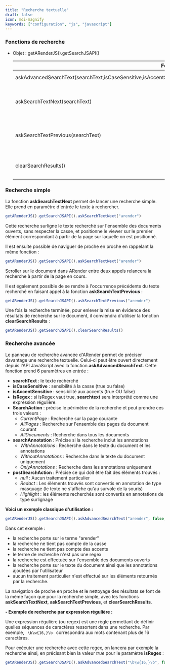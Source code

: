 ```yaml
---
title: "Recherche textuelle"
draft: false
icon: mdi-magnify
keywords: ["configuration", "js", "javascript"]
---
```


### Fonctions de recherche

- Objet : getARenderJS().getSearchJSAPI()

    | Fonction                                                                                                                         | Description                              | Argument                           |
    | -------------------------------------------------------------------------------------------------------------------------------- | ---------------------------------------- | ---------------------------------- |
    | askAdvancedSearchText(searchText,isCaseSensitive,isAccentSensitive,isRegex,SearchAction,searchAnnotation,postSearchAction)       | Recherche avancée                        | [shortcode][shortcode] |
    | askSearchTextNext(searchText)                                                                                                    | Recherche pour le prochain mot           | **searchText**: (String) le mot que l'on cherche                                                                                                                                                                                                                                                                                                                                                       |
    | askSearchTextPrevious(searchText)                                                                                                | Recherche pour le précédent mot          | **searchText**: (String) le mot que l'on cherche                                                                                                                                                                                                                                                                                                                                                       |
    | clearSearchResults()                                                                                                             | Efface les résultats de la recherche     |                                                                                                                                                                                                                                                                                                                                                                                                        |

### Recherche simple

La fonction **askSearchTextNext** permet de lancer une recherche simple. Elle prend en paramètre d'entrée le texte à rechercher.
```javascript
getARenderJS().getSearchJSAPI().askSearchTextNext("arender")
```
Cette recherche surligne le texte recherché sur l'ensemble des documents ouverts, sans respecter la casse, et positionne le viewer sur le premier élément correspondant à partir de la page sur laquelle on est positionné.

Il est ensuite possible de naviguer de proche en proche en rappelant la même fonction :
```javascript
getARenderJS().getSearchJSAPI().askSearchTextNext("arender")
```

Scroller sur le document dans ARender entre deux appels relancera la recherche à partir de la page en cours.

Il est également possible de se rendre à l'occurrence précédente du texte recherché en faisant appel à la fonction **askSearchTextPrevious** :
```javascript
getARenderJS().getSearchJSAPI().askSearchTextPrevious("arender")
```

Une fois la recherche terminée, pour enlever la mise en évidence des résultats de recherche sur le document, il conviendra d'utiliser la fonction **clearSearchResults** :
```javascript
getARenderJS().getSearchJSAPI().clearSearchResults()
```

### Recherche avancée

Le panneau de recherche avancée d'ARender permet de préciser davantage une recherche textuelle.
Celui-ci peut être ouvert directement depuis l'API JavaScript avec la fonction **askAdvancedSearchText**.
Cette fonction prend 6 paramètres en entrée :
- **searchText** : le texte recherché
- **isCaseSensitive** : sensibilité à la casse (true ou false)
- **isAccentSensitive** : sensibilité aux accents (true OU false)
- **isRegex** : si isRegex vaut true, **searchtext** sera interprété comme une expression régulière.
- **SearchAction** : précise le périmètre de la recherche et peut prendre ces trois valeurs :
    - *CurrentPage* : Recherche sur la page courante
    - *AllPages* : Recherche sur l'ensemble des pages du document courant
    - *AllDocuments* : Recherche dans tous les documents
- **searchAnnotation** : Précise si la recherche inclut les annotations
    - *WithAnnotations* : Recherche dans le texte du document et les annotations
    - *WithoutAnnotations* : Recherche dans le texte du document uniquement
    - *OnlyAnnotations* : Recherche dans les annotations uniquement
- **postSearchAction** : Précise ce qui doit être fait des éléments trouvés :
    - *null* : Aucun traitement particulier
    - *Redact* : Les éléments trouvés sont convertis en annotation de type masquage (le texte ne s'affiche qu'au survole de la souris)
    - *Highlight* : les éléments recherchés sont convertis en annotations de type surlignage

**Voici un exemple classique d'utilisation :**

```javascript
getARenderJS().getSearchJSAPI().askAdvancedSearchText("arender", false, false, false, "AllDocuments", "WithAnnotations", null)
```
Dans cet exemple :
- la recherche porte sur le terme "arender"
- la recherche ne tient pas compte de la casse
- la recherche ne tient pas compte des accents
- le terme de recherche n'est pas une regex
- la recherche est effectuée sur l'ensemble des documents ouverts
- la recherche porte sur le texte du document ainsi que les annotations ajoutées par l'utilisateur
- aucun traitement particulier n'est effectué sur les éléments retournés par la recherche.


La navigation de proche en proche et le nettoyage des résultats se font de la même façon que pour la recherche simple, avec les fonctions **askSearchTextNext**, **askSearchTextPrevious**, et **clearSearchResults**.

**- Exemple de recherche par expression régulière :**

Une expression régulière (ou regex) est une règle permettant de définir quelles séquences de caractères ressortent dans une recherche.
Par exemple, <code> \b\w{16,}\b </code> correspondra aux mots contenant plus de 16 caractères.

Pour exécuter une recherche avec cette regex, on lancera par exemple la recherche ainsi, en précisant bien la valeur *true* pour le paramètre **isRegex** :

```javascript
getARenderJS().getSearchJSAPI().askAdvancedSearchText("\b\w{16,}\b", false, false, true, "AllDocuments", "WithAnnotations", null)
```